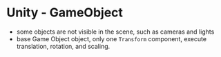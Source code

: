 # Unity - GameObject

- some objects are not visible in the scene, such as cameras and lights
- base Game Object object, only one `Transform` component, execute translation, rotation, and scaling.
